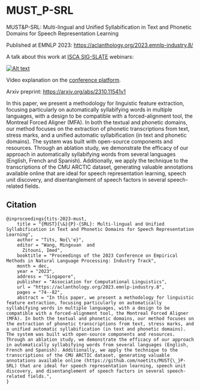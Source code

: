 # MUST_P-SRL
MUST&amp;P-SRL: Multi-lingual and Unified Syllabification in Text and Phonetic Domains for Speech Representation Learning

Published at EMNLP 2023:
https://aclanthology.org/2023.emnlp-industry.8/


A talk about this work at [ISCA SIG-SLATE](https://sites.google.com/view/sigslate) webinars:

[![Alt text](https://img.youtube.com/vi/7_pQ0aQwg-w/0.jpg)](https://www.youtube.com/watch?v=7_pQ0aQwg-w&ab_channel=ISCASIGSLaTE)

Video explanation on the [conference platform](https://underline.io/events/431/posters/16516/poster/89955-mustandp-srl-multi-lingual-and-unified-syllabification-in-text-and-phonetic-domains-for-speech-representation-learning?tab=Video).

Arxiv preprint: https://arxiv.org/abs/2310.11541v1

In this paper, we present a methodology for linguistic feature extraction, focusing particularly on automatically syllabifying words in multiple languages, with a design to be compatible with a forced-alignment tool, the Montreal Forced Aligner (MFA). In both the textual and phonetic domains, our method focuses on the extraction of phonetic transcriptions from text, stress marks, and a unified automatic syllabification (in text and phonetic domains). The system was built with open-source components and resources. Through an ablation study, we demonstrate the efficacy of our approach in automatically syllabifying words from several languages (English, French and Spanish). Additionally, we apply the technique to the transcriptions of the CMU ARCTIC dataset, generating valuable annotations available online that are ideal for speech representation learning, speech unit discovery, and disentanglement of speech factors in several speech-related fields.

## Citation

```
@inproceedings{tits-2023-must,
    title = "{MUST}{\&}{P}-{SRL}: Multi-lingual and Unified Syllabification in Text and Phonetic Domains for Speech Representation Learning",
    author = "Tits, No{\'e}",
    editor = "Wang, Mingxuan  and
      Zitouni, Imed",
    booktitle = "Proceedings of the 2023 Conference on Empirical Methods in Natural Language Processing: Industry Track",
    month = dec,
    year = "2023",
    address = "Singapore",
    publisher = "Association for Computational Linguistics",
    url = "https://aclanthology.org/2023.emnlp-industry.8",
    pages = "74--82",
    abstract = "In this paper, we present a methodology for linguistic feature extraction, focusing particularly on automatically syllabifying words in multiple languages, with a design to be compatible with a forced-alignment tool, the Montreal Forced Aligner (MFA). In both the textual and phonetic domains, our method focuses on the extraction of phonetic transcriptions from text, stress marks, and a unified automatic syllabification (in text and phonetic domains). The system was built with open-source components and resources. Through an ablation study, we demonstrate the efficacy of our approach in automatically syllabifying words from several languages (English, French and Spanish). Additionally, we apply the technique to the transcriptions of the CMU ARCTIC dataset, generating valuable annotations available online (https://github.com/noetits/MUST{\_}P-SRL) that are ideal for speech representation learning, speech unit discovery, and disentanglement of speech factors in several speech-related fields.",
}
```
